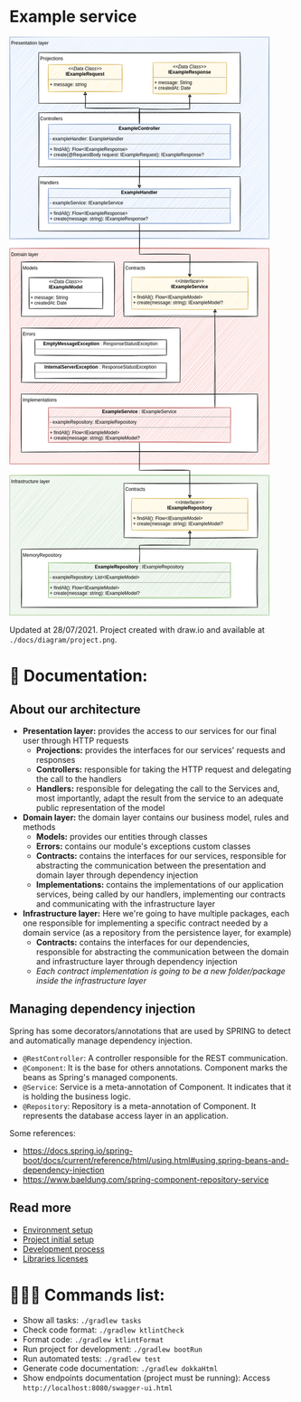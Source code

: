 # Example service

![docs/diagram/project.png](docs/diagram/project.png)

Updated at 28/07/2021. Project created with draw.io and available at `./docs/diagram/project.png`.

# 🔖 Documentation:

## About our architecture

- **Presentation layer:** provides the access to our services for our final user through HTTP requests
  - **Projections:** provides the interfaces for our services' requests and responses 
  - **Controllers:** responsible for taking the HTTP request and delegating the call to the handlers
  - **Handlers:** responsible for delegating the call to the Services and, most importantly, adapt the result from the service to an adequate public representation of the model
- **Domain layer:** the domain layer contains our business model, rules and methods
  - **Models:** provides our entities through classes 
  - **Errors:** contains our module's exceptions custom classes
  - **Contracts:** contains the interfaces for our services, responsible for abstracting the communication between the presentation and domain layer through dependency injection 
  - **Implementations:** contains the implementations of our application services, being called by our handlers, implementing our contracts and communicating with the infrastructure layer
- **Infrastructure layer:** Here we're going to have multiple packages, each one responsible for implementing a specific contract needed by a domain service (as a repository from the persistence layer, for example)
  - **Contracts:** contains the interfaces for our dependencies, responsible for abstracting the communication between the domain and infrastructure layer through dependency injection
  - *Each contract implementation is going to be a new folder/package inside the infrastructure layer* 

## Managing dependency injection

Spring has some decorators/annotations that are used by SPRING to detect and automatically manage dependency injection.

- `@RestController`: A controller responsible for the REST communication.
- `@Component`: It is the base for others annotations. Component marks the beans as Spring's managed components.
- `@Service`: Service is a meta-annotation of Component. It indicates that it is holding the business logic.
- `@Repository`: Repository is a meta-annotation of Component. It represents the database access layer in an application.

Some references:

- https://docs.spring.io/spring-boot/docs/current/reference/html/using.html#using.spring-beans-and-dependency-injection
- https://www.baeldung.com/spring-component-repository-service

## Read more

- [Environment setup](docs/environment-setup.md)
- [Project initial setup](docs/project-setup.md)
- [Development process](docs/development-process.md)
- [Libraries licenses](docs/libraries.md)

# 👨🏻‍💻 Commands list:

- Show all tasks: `./gradlew tasks`
- Check code format: `./gradlew ktlintCheck`
- Format code: `./gradlew ktlintFormat`
- Run project for development: `./gradlew bootRun`
- Run automated tests: `./gradlew test`
- Generate code documentation: `./gradlew dokkaHtml`
- Show endpoints documentation (project must be running): Access `http://localhost:8080/swagger-ui.html`